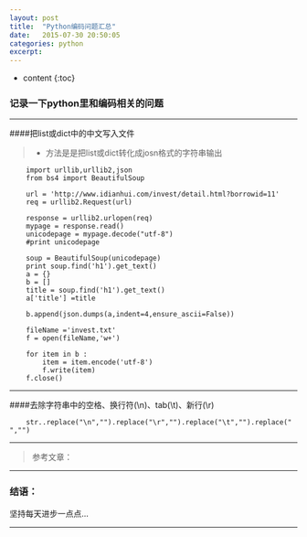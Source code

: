 ```yaml
---
layout: post
title:  "Python编码问题汇总"
date:   2015-07-30 20:50:05
categories: python
excerpt: 
---
```


* content
{:toc}


### 记录一下python里和编码相关的问题

---

####把list或dict中的中文写入文件

> * 方法是是把list或dict转化成josn格式的字符串输出
            
        import urllib,urllib2,json
        from bs4 import BeautifulSoup  
            
        url = 'http://www.idianhui.com/invest/detail.html?borrowid=11'
        req = urllib2.Request(url)
            
        response = urllib2.urlopen(req)
        mypage = response.read()
        unicodepage = mypage.decode("utf-8")
        #print unicodepage
      
        soup = BeautifulSoup(unicodepage)
        print soup.find('h1').get_text()
        a = {}
        b = []
        title = soup.find('h1').get_text()
        a['title'] =title
        
        b.append(json.dumps(a,indent=4,ensure_ascii=False))
        
        fileName ='invest.txt'
        f = open(fileName,'w+')
        
        for item in b :
            item = item.encode('utf-8')
            f.write(item)
        f.close()
        
---        

####去除字符串中的空格、换行符(\n)、tab(\t)、新行(\r)

        str..replace("\n","").replace("\r","").replace("\t","").replace(" ","")

---

> 参考文章：

---

### 结语：

坚持每天进步一点点...

---